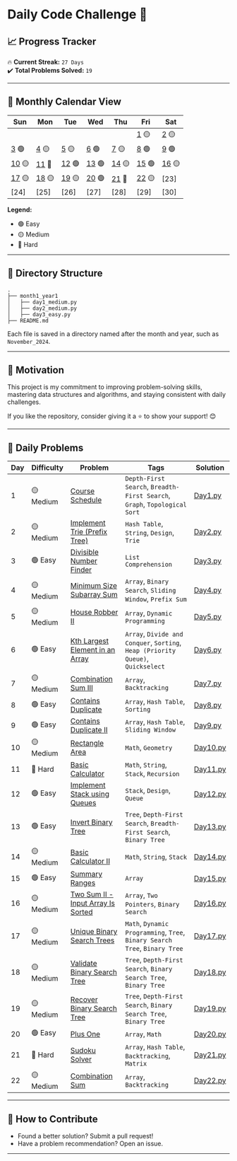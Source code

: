 # **Daily Code Challenge 🚀**

## **📈 Progress Tracker**  
🔥 **Current Streak:** `27 Days`  
✔️ **Total Problems Solved:** `19`

---

## **📅 Monthly Calendar View**  
| Sun                                    | Mon                                    | Tue                                    | Wed                                  | Thu                                    | Fri                                    | Sat                                    |
| -------------------------------------- | -------------------------------------- | -------------------------------------- | ------------------------------------ | -------------------------------------- | -------------------------------------- | -------------------------------------- |
|                                        |                                        |                                        |                                      |                                        | [1](november_2024/day1_medium.py) 🟡   | [2](november_2024/day2_medium.py) 🟡   |
| [3](november_2024/day3_easy.py) 🟢     | [4](november_2024/day4_medium.py) 🟡   | [5](november_2024/day5_medium.py) 🟡   | [6](november_2024/day5_medium.py) 🟢 | [7](november_2024/day7_medium.py) 🟡   | [8](november_2024/day8_easy.py) 🟢     | [9](november_2024/day9_easy.py) 🟢     |
| [10](november_2024/day10_medium.py) 🟡 | [11](november_2024/day11_hard.py) 🔴   | [12](november_2024/day12_easy.py) 🟢   | [13](november_2024/day13_easy.py) 🟢 | [14](november_2024/day14_medium.py) 🟡 | [15](november_2024/day15_easy.py) 🟢   | [16](november_2024/day16_medium.py) 🟡 |
| [17](november_2024/day17_medium.py) 🟡 | [18](november_2024/day18_medium.py) 🟡 | [19](november_2024/day19_medium.py) 🟡 | [20](november_2024/day20_easy.py) 🟢 | [21](november_2024/day21_hard.py) 🔴   | [22](november_2024/day22_medium.py) 🟡 | [23]                                   |
| [24]                                   | [25]                                   | [26]                                   | [27]                                 | [28]                                   | [29]                                   | [30]                                   |


**Legend:**  
- 🟢 Easy  
- 🟡 Medium  
- 🔴 Hard  

---

## **📂 Directory Structure**  
```plaintext
.
├── month1_year1
│   ├── day1_medium.py
│   ├── day2_medium.py
│   ├── day3_easy.py
├── README.md
```

Each file is saved in a directory named after the month and year, such as `November_2024`.  

---

## **🚀 Motivation**  
This project is my commitment to improving problem-solving skills, mastering data structures and algorithms, and staying consistent with daily challenges.  

If you like the repository, consider giving it a ⭐ to show your support! 😊  

---

## **📝 Daily Problems**  

| **Day** | **Difficulty** | **Problem**                                                                                                                                | **Tags**                                                                         | **Solution**                              |
| ------- | -------------- | ------------------------------------------------------------------------------------------------------------------------------------------ | -------------------------------------------------------------------------------- | ----------------------------------------- |
| 1       | 🟡 Medium      | [Course Schedule](https://leetcode.com/problems/course-schedule/)                                                                          | `Depth-First Search`, `Breadth-First Search`, `Graph`, `Topological Sort`        | [Day1.py](november_2024/day1_medium.py)   |
| 2       | 🟡 Medium      | [Implement Trie (Prefix Tree)](https://leetcode.com/problems/implement-trie-prefix-tree/)                                                  | `Hash Table`, `String`, `Design`, `Trie`                                         | [Day2.py](november_2024/day2_medium.py)   |
| 3       | 🟢 Easy        | [Divisible Number Finder](https://www.codechef.com/practice/course/python-coding-challenges/PYTHONCHC01/problems/PYTHONCH01?tab=statement) | `List Comprehension`                                                             | [Day3.py](november_2024/day3_easy.py)     |
| 4       | 🟡 Medium      | [Minimum Size Subarray Sum](https://leetcode.com/problems/minimum-size-subarray-sum/)                                                      | `Array`, `Binary Search`, `Sliding Window`, `Prefix Sum`                         | [Day4.py](november_2024/day4_medium.py)   |
| 5       | 🟡 Medium      | [House Robber II](https://leetcode.com/problems/house-robber-ii/)                                                                          | `Array`, `Dynamic Programming`                                                   | [Day5.py](november_2024/day5_medium.py)   |
| 6       | 🟢 Easy        | [Kth Largest Element in an Array](https://leetcode.com/problems/kth-largest-element-in-an-array/)                                          | `Array`, `Divide and Conquer`, `Sorting`, `Heap (Priority Queue)`, `Quickselect` | [Day6.py](november_2024/day6_medium.py)   |
| 7       | 🟡 Medium      | [Combination Sum III](https://leetcode.com/problems/combination-sum-iii/)                                                                  | `Array`, `Backtracking`                                                          | [Day7.py](november_2024/day7_medium.py)   |
| 8       | 🟢 Easy        | [Contains Duplicate](https://leetcode.com/problems/contains-duplicate/)                                                                    | `Array`, `Hash Table`, `Sorting`                                                 | [Day8.py](november_2024/day8_easy.py)     |
| 9       | 🟢 Easy        | [Contains Duplicate II](https://leetcode.com/problems/contains-duplicate-ii/)                                                              | `Array`, `Hash Table`, `Sliding Window`                                          | [Day9.py](november_2024/day9_easy.py)     |
| 10      | 🟡 Medium      | [Rectangle Area](https://leetcode.com/problems/rectangle-area/)                                                                            | `Math`, `Geometry`                                                               | [Day10.py](november_2024/day10_medium.py) |
| 11      | 🔴 Hard        | [Basic Calculator](https://leetcode.com/problems/basic-calculator/)                                                                        | `Math`, `String`, `Stack`, `Recursion`                                           | [Day11.py](november_2024/day11_hard.py)   |
| 12      | 🟢 Easy        | [Implement Stack using Queues](https://leetcode.com/problems/implement-stack-using-queues/)                                                | `Stack`, `Design`, `Queue`                                                       | [Day12.py](november_2024/day12_easy.py)   |
| 13      | 🟢 Easy        | [Invert Binary Tree](https://leetcode.com/problems/invert-binary-tree/)                                                                    | `Tree`, `Depth-First Search`, `Breadth-First Search`, `Binary Tree`              | [Day13.py](november_2024/day13_easy.py)   |
| 14      | 🟡 Medium      | [Basic Calculator II](https://leetcode.com/problems/basic-calculator-ii/)                                                                  | `Math`, `String`, `Stack`                                                        | [Day14.py](november_2024/day14_medium.py) |
| 15      | 🟢 Easy        | [Summary Ranges](https://leetcode.com/problems/summary-ranges/)                                                                            | `Array`                                                                          | [Day15.py](november_2024/day15_easy.py)   |
| 16      | 🟡 Medium      | [Two Sum II - Input Array Is Sorted](https://leetcode.com/problems/two-sum-ii-input-array-is-sorted/)                                      | `Array`, `Two Pointers`, `Binary Search`                                         | [Day16.py](november_2024/day16_medium.py) |
| 17      | 🟡 Medium      | [Unique Binary Search Trees](https://leetcode.com/problems/unique-binary-search-trees/)                                                    | `Math`, `Dynamic Programming`, `Tree`, `Binary Search Tree`, `Binary Tree`       | [Day17.py](november_2024/day17_medium.py) |
| 18      | 🟡 Medium      | [Validate Binary Search Tree](https://leetcode.com/problems/validate-binary-search-tree/)                                                  | `Tree`, `Depth-First Search`, `Binary Search Tree`, `Binary Tree`                | [Day18.py](november_2024/day18_medium.py) |
| 19      | 🟡 Medium      | [Recover Binary Search Tree](https://leetcode.com/problems/recover-binary-search-tree/)                                                    | `Tree`, `Depth-First Search`, `Binary Search Tree`, `Binary Tree`                | [Day19.py](november_2024/day19_medium.py) |
| 20      | 🟢 Easy        | [Plus One](https://leetcode.com/problems/plus-one/)                                                                                        | `Array`, `Math`                                                                  | [Day20.py](november_2024/day20_easy.py)   |
| 21      | 🔴 Hard        | [Sudoku Solver](https://leetcode.com/problems/sudoku-solver/)                                                                              | `Array`, `Hash Table`, `Backtracking`, `Matrix`                                  | [Day21.py](november_2024/day21_hard.py)   |
| 22      | 🟡 Medium      | [Combination Sum](https://leetcode.com/problems/combination-sum/)                                                                          | `Array`, `Backtracking`                                                          | [Day22.py](november_2024/day22_medium.py) |

---

## **🌟 How to Contribute**  
- Found a better solution? Submit a pull request!  
- Have a problem recommendation? Open an issue.  

---

